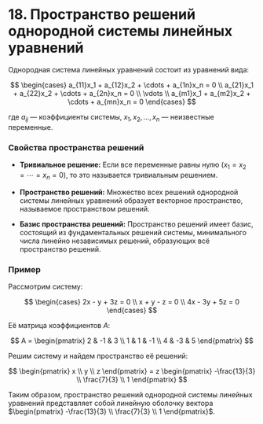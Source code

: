 # 18. Пространство решений однородной системы линейных уравнений

Однородная система линейных уравнений состоит из уравнений вида:

$$
\begin{cases}
a_{11}x_1 + a_{12}x_2 + \cdots + a_{1n}x_n = 0 \\
a_{21}x_1 + a_{22}x_2 + \cdots + a_{2n}x_n = 0 \\
\vdots \\
a_{m1}x_1 + a_{m2}x_2 + \cdots + a_{mn}x_n = 0
\end{cases}
$$

где $a_{ij}$ — коэффициенты системы, $x_1, x_2, \ldots, x_n$ — неизвестные переменные.

### Свойства пространства решений

- **Тривиальное решение:** Если все переменные равны нулю ($x_1 = x_2 = \cdots = x_n = 0$), то это называется тривиальным решением.

- **Пространство решений:** Множество всех решений однородной системы линейных уравнений образует векторное пространство, называемое пространством решений.

- **Базис пространства решений:** Пространство решений имеет базис, состоящий из фундаментальных решений системы, минимального числа линейно независимых решений, образующих всё пространство решений.

### Пример

Рассмотрим систему:

$$
\begin{cases}
2x - y + 3z = 0 \\
x + y - z = 0 \\
4x - 3y + 5z = 0
\end{cases}
$$

Её матрица коэффициентов $A$:

$$
A = \begin{pmatrix}
2 & -1 & 3 \\
1 & 1 & -1 \\
4 & -3 & 5
\end{pmatrix}
$$

Решим систему и найдем пространство её решений:

$$
\begin{pmatrix}
x \\
y \\
z
\end{pmatrix} = z \begin{pmatrix}
-\frac{13}{3} \\
\frac{7}{3} \\
1
\end{pmatrix}
$$

Таким образом, пространство решений однородной системы линейных уравнений представляет собой линейную оболочку вектора $\begin{pmatrix} -\frac{13}{3} \\ \frac{7}{3} \\ 1 \end{pmatrix}$.